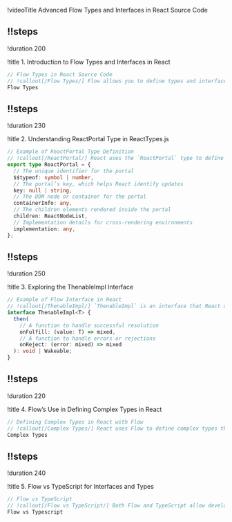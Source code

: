 !videoTitle Advanced Flow Types and Interfaces in React Source Code

## !!steps
!duration 200

!title 1. Introduction to Flow Types and Interfaces in React

```ts ! react/source-code
// Flow Types in React Source Code
// !callout[/Flow Types/] Flow allows you to define types and interfaces, providing strong type-checking in JavaScript code. React relies heavily on Flow types for consistent type safety.
Flow Types
```

## !!steps
!duration 230

!title 2. Understanding ReactPortal Type in ReactTypes.js

```ts ! react/source-code
// Example of ReactPortal Type Definition
// !callout[/ReactPortal/] React uses the `ReactPortal` type to define how portals work in its rendering engine. This type helps define the structure of a portal, ensuring that Flow can catch errors related to portals.
export type ReactPortal = {
  // The unique identifier for the portal
  $$typeof: symbol | number, 
  // The portal’s key, which helps React identify updates
  key: null | string,         
  // The DOM node or container for the portal
  containerInfo: any,         
  // The children elements rendered inside the portal
  children: ReactNodeList,    
  // Implementation details for cross-rendering environments
  implementation: any,        
};
```

## !!steps
!duration 250

!title 3. Exploring the ThenableImpl Interface

```ts ! react/source-code
// Example of Flow Interface in React
// !callout[/ThenableImpl/] `ThenableImpl` is an interface that React uses for objects with a `then` method, similar to a Promise. This ensures that React APIs that rely on promises work correctly.
interface ThenableImpl<T> {
  then(
    // A function to handle successful resolution
    onFulfill: (value: T) => mixed,  
    // A function to handle errors or rejections
    onReject: (error: mixed) => mixed  
  ): void | Wakeable;
}
```

## !!steps
!duration 220

!title 4. Flow’s Use in Defining Complex Types in React

```ts ! react/source-code
// Defining Complex Types in React with Flow
// !callout[/Complex Types/] React uses Flow to define complex types that are integral to its internal workings. These types ensure strong guarantees on data structures, preventing common JavaScript runtime errors.
Complex Types
```

## !!steps
!duration 240

!title 5. Flow vs TypeScript for Interfaces and Types

```ts ! react/source-code
// Flow vs TypeScript
// !callout[/Flow vs TypeScript/] Both Flow and TypeScript allow developers to define types and interfaces, but they take different approaches. React continues to use Flow for its flexibility and integration with existing JavaScript codebases.
Flow vs Typescript
```